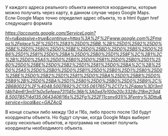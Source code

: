 У каждого адреса реального объекта имееются координаты, которые можно получить через карту, в данном случае через Google Maps.  
Если Google Maps точно определил адрес объекта, то в html будет href следующего формата   

_https://accounts.google.com/ServiceLogin?hl=ru&passive=true&continue=https%3A%2F%2Fwww.google.com%2Fmaps%2Fplace%2F%25D1%2583%25D0%25BB.%2B%25D0%2592%25D0%25BE%25D1%2580%25D0%25BE%25D0%25BD%25D0%25B5%25D0%25B6%25D1%2581%25D0%25BA%25D0%25B0%25D1%258F%2C%2B1%2C%2B%25D0%25A5%25D0%25B0%25D0%25B1%25D0%25B0%25D1%2580%25D0%25BE%25D0%25B2%25D1%2581%25D0%25BA%2C%2B%25D0%25A5%25D0%25B0%25D0%25B1%25D0%25B0%25D1%2580%25D0%25BE%25D0%25B2%25D1%2581%25D0%25BA%25D0%25B8%25D0%25B9%2B%25D0%25BA%25D1%2580%25D0%25B0%25D0%25B9%2C%2B680022%2F%4048.5007892%2C135.0617657%2C17z%2Fdata%3D!3m1!4b1!4m6!3m5!1s0x5efaea731145c36b%3A0xd7e100a20c3328c2!8m2!3d48.5007857!4d135.0643406!16s%252Fg%252F11csnv931l%3Fentry%3Dttu&service=local&ec=GAZAcQ_   

В конце ссылки либо между !3d и !16s, либо просто после !3d будут координаты объекта. Но будут случаи, когда Google Maps выберет сразу несколько объектов, и программа не сможет получить координаты необходимого объекта.

